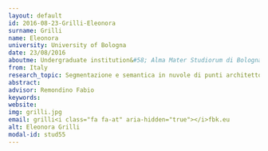 ```yaml
---
layout: default 
id: 2016-08-23-Grilli-Eleonora
surname: Grilli
name: Eleonora
university: University of Bologna
date: 23/08/2016
aboutme: Undergraduate institution&#58; Alma Mater Studiorum di Bologna – Facoltà di Ingegneria dei Sistemi Edilizi e Urbani – Ravenna Research fields&#58; Automatic segmentation of Point Cloud to facilitate the BIM approach. Working in 3DOM research unit, FBK Trento, Italy.
from: Italy
research_topic: Segmentazione e semantica in nuvole di punti architettoniche
abstract: 
advisor: Remondino Fabio
keywords: 
website: 
img: grilli.jpg
email: grilli<i class="fa fa-at" aria-hidden="true"></i>fbk.eu
alt: Eleonora Grilli
modal-id: stud55
---
```

